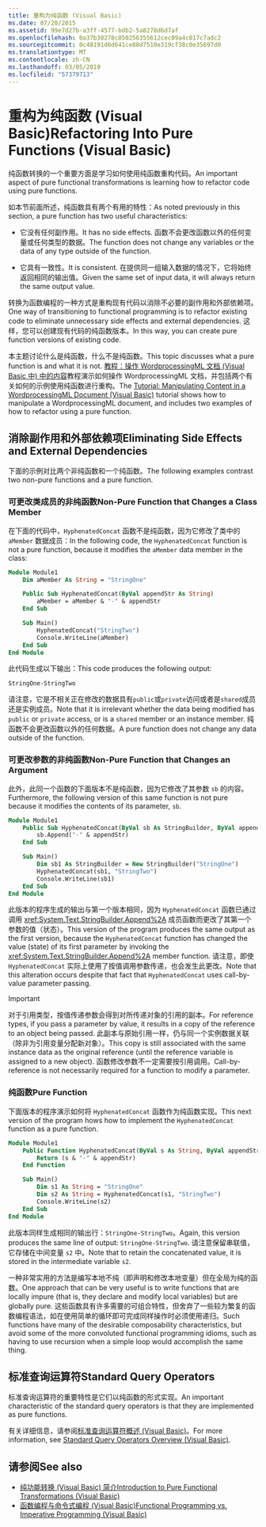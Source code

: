 ```yaml
---
title: 重构为纯函数 (Visual Basic)
ms.date: 07/20/2015
ms.assetid: 99e7d27b-a3ff-4577-bdb2-5a8278d6d7af
ms.openlocfilehash: 0a37b30278c850256355612cec09a4c017c7adc2
ms.sourcegitcommit: 0c48191d6d641ce88d7510e319cf38c0e35697d0
ms.translationtype: MT
ms.contentlocale: zh-CN
ms.lasthandoff: 03/05/2019
ms.locfileid: "57379713"
---
```

# <a name="refactoring-into-pure-functions-visual-basic"></a><span data-ttu-id="cebff-102">重构为纯函数 (Visual Basic)</span><span class="sxs-lookup"><span data-stu-id="cebff-102">Refactoring Into Pure Functions (Visual Basic)</span></span>

<span data-ttu-id="cebff-103">纯函数转换的一个重要方面是学习如何使用纯函数重构代码。</span><span class="sxs-lookup"><span data-stu-id="cebff-103">An important aspect of pure functional transformations is learning how to refactor code using pure functions.</span></span>

<span data-ttu-id="cebff-104">如本节前面所述，纯函数具有两个有用的特性：</span><span class="sxs-lookup"><span data-stu-id="cebff-104">As noted previously in this section, a pure function has two useful characteristics:</span></span>

- <span data-ttu-id="cebff-105">它没有任何副作用。</span><span class="sxs-lookup"><span data-stu-id="cebff-105">It has no side effects.</span></span> <span data-ttu-id="cebff-106">函数不会更改函数以外的任何变量或任何类型的数据。</span><span class="sxs-lookup"><span data-stu-id="cebff-106">The function does not change any variables or the data of any type outside of the function.</span></span>

- <span data-ttu-id="cebff-107">它具有一致性。</span><span class="sxs-lookup"><span data-stu-id="cebff-107">It is consistent.</span></span> <span data-ttu-id="cebff-108">在提供同一组输入数据的情况下，它将始终返回相同的输出值。</span><span class="sxs-lookup"><span data-stu-id="cebff-108">Given the same set of input data, it will always return the same output value.</span></span>

 <span data-ttu-id="cebff-109">转换为函数编程的一种方式是重构现有代码以消除不必要的副作用和外部依赖项。</span><span class="sxs-lookup"><span data-stu-id="cebff-109">One way of transitioning to functional programming is to refactor existing code to eliminate unnecessary side effects and external dependencies.</span></span> <span data-ttu-id="cebff-110">这样，您可以创建现有代码的纯函数版本。</span><span class="sxs-lookup"><span data-stu-id="cebff-110">In this way, you can create pure function versions of existing code.</span></span>

<span data-ttu-id="cebff-111">本主题讨论什么是纯函数，什么不是纯函数。</span><span class="sxs-lookup"><span data-stu-id="cebff-111">This topic discusses what a pure function is and what it is not.</span></span> <span data-ttu-id="cebff-112">[教程：操作 WordprocessingML 文档 (Visual Basic 中) 中的内容](../../../../visual-basic/programming-guide/concepts/linq/tutorial-manipulating-content-in-a-wordprocessingml-document.md)教程演示如何操作 WordprocessingML 文档，并包括两个有关如何的示例使用纯函数进行重构。</span><span class="sxs-lookup"><span data-stu-id="cebff-112">The [Tutorial: Manipulating Content in a WordprocessingML Document (Visual Basic)](../../../../visual-basic/programming-guide/concepts/linq/tutorial-manipulating-content-in-a-wordprocessingml-document.md) tutorial shows how to manipulate a WordprocessingML document, and includes two examples of how to refactor using a pure function.</span></span>

## <a name="eliminating-side-effects-and-external-dependencies"></a><span data-ttu-id="cebff-113">消除副作用和外部依赖项</span><span class="sxs-lookup"><span data-stu-id="cebff-113">Eliminating Side Effects and External Dependencies</span></span>

<span data-ttu-id="cebff-114">下面的示例对比两个非纯函数和一个纯函数。</span><span class="sxs-lookup"><span data-stu-id="cebff-114">The following examples contrast two non-pure functions and a pure function.</span></span>

### <a name="non-pure-function-that-changes-a-class-member"></a><span data-ttu-id="cebff-115">可更改类成员的非纯函数</span><span class="sxs-lookup"><span data-stu-id="cebff-115">Non-Pure Function that Changes a Class Member</span></span>

<span data-ttu-id="cebff-116">在下面的代码中，`HyphenatedConcat` 函数不是纯函数，因为它修改了类中的 `aMember` 数据成员：</span><span class="sxs-lookup"><span data-stu-id="cebff-116">In the following code, the `HyphenatedConcat` function is not a pure function, because it modifies the `aMember` data member in the class:</span></span>

```vb
Module Module1
    Dim aMember As String = "StringOne"

    Public Sub HyphenatedConcat(ByVal appendStr As String)
        aMember = aMember & "-" & appendStr
    End Sub

    Sub Main()
        HyphenatedConcat("StringTwo")
        Console.WriteLine(aMember)
    End Sub
End Module
```

<span data-ttu-id="cebff-117">此代码生成以下输出：</span><span class="sxs-lookup"><span data-stu-id="cebff-117">This code produces the following output:</span></span>

```
StringOne-StringTwo
```

<span data-ttu-id="cebff-118">请注意，它是不相关正在修改的数据具有`public`或`private`访问或者是`shared`成员还是实例成员。</span><span class="sxs-lookup"><span data-stu-id="cebff-118">Note that it is irrelevant whether the data being modified has `public` or `private` access, or is a  `shared` member or an instance member.</span></span> <span data-ttu-id="cebff-119">纯函数不会更改函数以外的任何数据。</span><span class="sxs-lookup"><span data-stu-id="cebff-119">A pure function does not change any data outside of the function.</span></span>

### <a name="non-pure-function-that-changes-an-argument"></a><span data-ttu-id="cebff-120">可更改参数的非纯函数</span><span class="sxs-lookup"><span data-stu-id="cebff-120">Non-Pure Function that Changes an Argument</span></span>

<span data-ttu-id="cebff-121">此外，此同一个函数的下面版本不是纯函数，因为它修改了其参数 `sb` 的内容。</span><span class="sxs-lookup"><span data-stu-id="cebff-121">Furthermore, the following version of this same function is not pure because it modifies the contents of its parameter, `sb`.</span></span>

```vb
Module Module1
    Public Sub HyphenatedConcat(ByVal sb As StringBuilder, ByVal appendStr As String)
        sb.Append("-" & appendStr)
    End Sub

    Sub Main()
        Dim sb1 As StringBuilder = New StringBuilder("StringOne")
        HyphenatedConcat(sb1, "StringTwo")
        Console.WriteLine(sb1)
    End Sub
End Module
```

<span data-ttu-id="cebff-122">此版本的程序生成的输出与第一个版本相同，因为 `HyphenatedConcat` 函数已通过调用 <xref:System.Text.StringBuilder.Append%2A> 成员函数而更改了其第一个参数的值（状态）。</span><span class="sxs-lookup"><span data-stu-id="cebff-122">This version of the program produces the same output as the first version, because the `HyphenatedConcat` function has changed the value (state) of its first parameter by invoking the <xref:System.Text.StringBuilder.Append%2A> member function.</span></span> <span data-ttu-id="cebff-123">请注意，即使 `HyphenatedConcat` 实际上使用了按值调用参数传递，也会发生此更改。</span><span class="sxs-lookup"><span data-stu-id="cebff-123">Note that this alteration occurs despite that fact that `HyphenatedConcat` uses call-by-value parameter passing.</span></span>

> [!IMPORTANT]
> <span data-ttu-id="cebff-124">对于引用类型，按值传递参数会得到对所传递对象的引用的副本。</span><span class="sxs-lookup"><span data-stu-id="cebff-124">For reference types, if you pass a parameter by value, it results in a copy of the reference to an object being passed.</span></span> <span data-ttu-id="cebff-125">此副本与原始引用一样，仍与同一个实例数据关联（除非为引用变量分配新对象）。</span><span class="sxs-lookup"><span data-stu-id="cebff-125">This copy is still associated with the same instance data as the original reference (until the reference variable is assigned to a new object).</span></span> <span data-ttu-id="cebff-126">函数修改参数不一定需要按引用调用。</span><span class="sxs-lookup"><span data-stu-id="cebff-126">Call-by-reference is not necessarily required for a function to modify a parameter.</span></span>

### <a name="pure-function"></a><span data-ttu-id="cebff-127">纯函数</span><span class="sxs-lookup"><span data-stu-id="cebff-127">Pure Function</span></span>

<span data-ttu-id="cebff-128">下面版本的程序演示如何将 `HyphenatedConcat` 函数作为纯函数实现。</span><span class="sxs-lookup"><span data-stu-id="cebff-128">This next version of the program hows how to implement the `HyphenatedConcat` function as a pure function.</span></span>

```vb
Module Module1
    Public Function HyphenatedConcat(ByVal s As String, ByVal appendStr As String) As String
        Return (s & "-" & appendStr)
    End Function

    Sub Main()
        Dim s1 As String = "StringOne"
        Dim s2 As String = HyphenatedConcat(s1, "StringTwo")
        Console.WriteLine(s2)
    End Sub
End Module
```

<span data-ttu-id="cebff-129">此版本同样生成相同的输出行：`StringOne-StringTwo`。</span><span class="sxs-lookup"><span data-stu-id="cebff-129">Again, this version produces the same line of output: `StringOne-StringTwo`.</span></span> <span data-ttu-id="cebff-130">请注意保留串联值，它存储在中间变量 `s2` 中。</span><span class="sxs-lookup"><span data-stu-id="cebff-130">Note that to retain the concatenated value, it is stored in the intermediate variable `s2`.</span></span>

<span data-ttu-id="cebff-131">一种非常实用的方法是编写本地不纯（即声明和修改本地变量）但在全局为纯的函数。</span><span class="sxs-lookup"><span data-stu-id="cebff-131">One approach that can be very useful is to write functions that are locally impure (that is, they declare and modify local variables) but are globally pure.</span></span> <span data-ttu-id="cebff-132">这些函数具有许多需要的可组合特性，但舍弃了一些较为繁复的函数编程语法，如在使用简单的循环即可完成同样操作时必须使用递归。</span><span class="sxs-lookup"><span data-stu-id="cebff-132">Such functions have many of the desirable composability characteristics, but avoid some of the more convoluted functional programming idioms, such as having to use recursion when a simple loop would accomplish the same thing.</span></span>

## <a name="standard-query-operators"></a><span data-ttu-id="cebff-133">标准查询运算符</span><span class="sxs-lookup"><span data-stu-id="cebff-133">Standard Query Operators</span></span>

<span data-ttu-id="cebff-134">标准查询运算符的重要特性是它们以纯函数的形式实现。</span><span class="sxs-lookup"><span data-stu-id="cebff-134">An important characteristic of the standard query operators is that they are implemented as pure functions.</span></span>

<span data-ttu-id="cebff-135">有关详细信息，请参阅[标准查询运算符概述 (Visual Basic)](../../../../visual-basic/programming-guide/concepts/linq/standard-query-operators-overview.md)。</span><span class="sxs-lookup"><span data-stu-id="cebff-135">For more information, see [Standard Query Operators Overview (Visual Basic)](../../../../visual-basic/programming-guide/concepts/linq/standard-query-operators-overview.md).</span></span>

## <a name="see-also"></a><span data-ttu-id="cebff-136">请参阅</span><span class="sxs-lookup"><span data-stu-id="cebff-136">See also</span></span>

- [<span data-ttu-id="cebff-137">纯功能转换 (Visual Basic) 简介</span><span class="sxs-lookup"><span data-stu-id="cebff-137">Introduction to Pure Functional Transformations (Visual Basic)</span></span>](../../../../visual-basic/programming-guide/concepts/linq/introduction-to-pure-functional-transformations.md)
- [<span data-ttu-id="cebff-138">函数编程与命令式编程 (Visual Basic)</span><span class="sxs-lookup"><span data-stu-id="cebff-138">Functional Programming vs. Imperative Programming (Visual Basic)</span></span>](../../../../visual-basic/programming-guide/concepts/linq/functional-programming-vs-imperative-programming.md)
